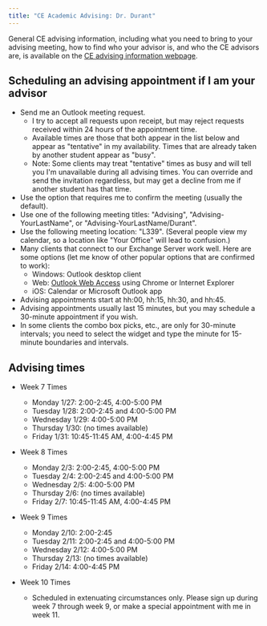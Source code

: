 ```yaml
---
title: "CE Academic Advising: Dr. Durant"
---
```


General CE advising information, including what you need to bring to your advising meeting, how to find who your advisor is, and who the CE advisors are, is available on the
[CE advising information webpage](./).

## Scheduling an advising appointment if I am your advisor

* Send me an Outlook meeting request.
  * I try to accept all requests upon receipt, but may reject requests received within 24 hours of the appointment time.
  * Available times are those that both appear in the list below and appear as "tentative" in my availability. Times that are already taken by another student appear as "busy".
  * Note: Some clients may treat "tentative" times as busy and will tell you I'm unavailable during all advising times. You can override and send the invitation regardless, but may get a decline from me if another student has that time.
* Use the option that requires me to confirm the meeting (usually the default).
* Use one of the following meeting titles: "Advising", "Advising-YourLastName", or "Advising-YourLastName/Durant".
* Use the following meeting location: "L339". (Several people view my calendar, so a location like "Your Office" will lead to confusion.)
* Many clients that connect to our Exchange Server work well. Here are some options (let me know of other popular options that are confirmed to work):
  * Windows: Outlook desktop client
  * Web: [Outlook Web Access](https://outlook.com/owa/msoe.edu) using Chrome or Internet Explorer
  * iOS: Calendar or Microsoft Outlook app
* Advising appointments start at hh:00, hh:15, hh:30, and hh:45.
* Advising appointments usually last 15 minutes, but you may schedule a 30-minute appointment if you wish.
* In some clients the combo box picks, etc., are only for 30-minute intervals; you need to select the widget and type the minute for 15-minute boundaries and intervals.

## Advising times

* Week 7 Times
  * Monday 1/27: 2:00-2:45, 4:00-5:00 PM
  * Tuesday 1/28: 2:00-2:45 and 4:00-5:00 PM
  * Wednesday 1/29: 4:00-5:00 PM
  * Thursday 1/30: (no times available)
  * Friday 1/31: 10:45-11:45 AM, 4:00-4:45 PM

* Week 8 Times
  * Monday 2/3: 2:00-2:45, 4:00-5:00 PM
  * Tuesday 2/4: 2:00-2:45 and 4:00-5:00 PM
  * Wednesday 2/5: 4:00-5:00 PM
  * Thursday 2/6: (no times available)
  * Friday 2/7: 10:45-11:45 AM, 4:00-4:45 PM

* Week 9 Times
  * Monday 2/10: 2:00-2:45
  * Tuesday 2/11: 2:00-2:45 and 4:00-5:00 PM
  * Wednesday 2/12: 4:00-5:00 PM
  * Thursday 2/13: (no times available)
  * Friday 2/14: 4:00-4:45 PM

* Week 10 Times
  * Scheduled in extenuating circumstances only. Please sign up during week 7 through week 9, or make a special appointment with me in week 11.
